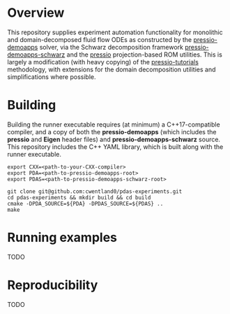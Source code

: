 # Overview

This repository supplies experiment automation functionality for monolithic and domain-decomposed fluid flow ODEs as constructed by the [pressio-demoapps](https://github.com/Pressio/pressio-demoapps) solver, via the Schwarz decomposition framework [pressio-demoapps-schwarz](https://github.com/cwentland0/pressio-demoapps-schwarz) and the [pressio](https://github.com/Pressio/pressio) projection-based ROM utilities. This is largely a modification (with heavy copying) of the [pressio-tutorials](https://github.com/Pressio/pressio-tutorials) methodology, with extensions for the domain decomposition utilities and simplifications where possible.

# Building

Building the runner executable requires (at minimum) a C++17-compatible compiler, and a copy of both the **pressio-demoapps** (which includes the **pressio** and **Eigen** header files) and **pressio-demoapps-schwarz** source. This repository includes the C++ YAML library, which is built along with the runner executable.

```
export CXX=<path-to-your-CXX-compiler>
export PDA=<path-to-pressio-demoapps-root>
export PDAS=<path-to-pressio-demoapps-schwarz-root>

git clone git@github.com:cwentland0/pdas-experiments.git
cd pdas-experiments && mkdir build && cd build
cmake -DPDA_SOURCE=${PDA} -DPDAS_SOURCE=${PDAS} ..
make
```

# Running examples

TODO

# Reproducibility

TODO